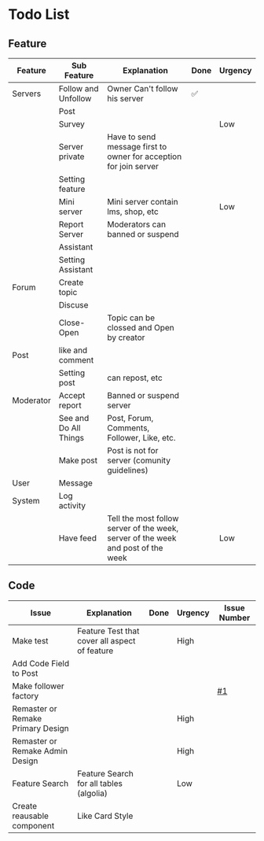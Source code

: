 # Todo List
## Feature

| Feature | Sub Feature | Explanation | Done | Urgency |
| --- | --- | --- | --- | --- |
| Servers | Follow and Unfollow  | Owner Can't follow his server | ✅| |
| | Post | | | |
| | Survey | | | Low |
| | Server private | Have to send message first to owner for acception for join server| | |
| | Setting feature | | | |
| | Mini server | Mini server contain lms, shop, etc | | Low |
| | Report Server | Moderators can banned or suspend | |  |
| | Assistant |  | |  |
| | Setting Assistant |  | |  |
| Forum | Create topic | | | |
| | Discuse | | | |
| | Close-Open | Topic can be clossed and Open by creator | | |
| Post | like and comment | | |  |
| | Setting post | can repost, etc | | |
| Moderator | Accept report | Banned or suspend server | | |
|  | See and Do All Things | Post, Forum, Comments, Follower, Like, etc. | | |
| | Make post | Post is not for server (comunity guidelines) | | |
| User | Message | | | |
| System | Log activity | | | |
| | Have feed | Tell the most follow server of the week, server of the week and post of the week | | Low |

## Code
| Issue | Explanation | Done | Urgency | Issue Number |
| --- | --- | --- | --- | --- |
| Make test | Feature Test that cover all aspect of feature  |  | High |  |
| Add Code Field to Post |  |  |  | |
| Make follower factory |  |  |  | [#1](https://github.com/Allmerr/eventmu/issues/1) |
| Remaster or Remake Primary Design |  |  | High |  |
| Remaster or Remake Admin Design |  |  | High |  |
| Feature Search | Feature Search for all tables (algolia)  |  | Low |  |
| Create reausable component | Like Card Style  |  |  |  |
